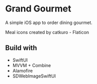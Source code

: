 # Grand Gourmet

A simple iOS app to order dining gourmet.


Meal icons created by catkuro - Flaticon

## Build with
- SwiftUI
- MVVM + Combine
- Alamofire
- SDWebImageSwiftUI
